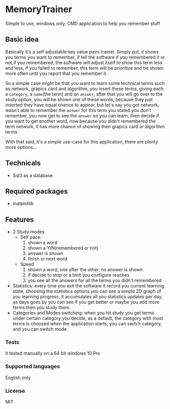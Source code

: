 # MemoryTrainer
Simple to use, windows only, CMD application to help you remember stuff

## Basic idea
Basically it's a self adjustable key value pairs trainer.
Simply put, it shows you terms you want to remember, if tell the software if you remembered it or not,if you remembered, the software will adjust itself to show this term less and less, if you failed to remember, this term will be prioritize and be shown more often until you report that you remember it.

So a simple case might be that you want to learn some technical terms such as network, grapics card and algorithm, you insert these terms, giving each a `category`, a `name`(the term) and an `answer`, after that you will go over to the study option, you will be shown one of these words, because they just inserted they have equal chance to appear, but let's say you got network, wasn't able to remember the `answer` for this term you stated you don't remember, you now get to see the `answer` so you can learn, then decide if you want to get another word, now because you didn't remembered the term network, it has more chance of showing then grapics card or algorithm terms.

With that said, it's a simple use-case for this application, there are plenty more options...

## Technicals
 - Sql3 as a database

## Required packages
- matplotlib

## Features
- 2 Study modes
  - Self pace:
    1. shown a word
    2. shown a Y/N(remembered or not)
    3. answer is shown
    4. finish or next word
  - Speed
    1. shown a word, one after the other, no answer is shown.
    2. if decide to stop or a limit you configure reaches
    3. you see all the answers for all the terms you didn't remembered
 - Statistics: every time you exit the software it record you current learning state, choosing the statistics options you can see a simple 2D graph of you learning progress, it accumulates all you statistics updates per day, as days goes by you can see if you get better or maybe you add more terms then you study them.
 - Categories and Modes switching: when you hit study you get terms under certain category you decide, as a default, the category with most terms is choosed when the application starts, you can switch category, and you can switch mode.


### Tests
It tested manually on a 64 bit windows 10 Pro

### Supported languages
English only

### License
MIT
